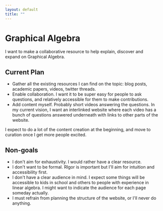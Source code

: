 ```yaml
---
layout: default
title: ""
---
```


# Graphical Algebra

I want to make a collaborative resource to help explain, discover and expand on Graphical Algebra.

## Current Plan

- Gather all the existing resources I can find on the topic: blog posts, academic papers, videos,
twitter threads.
- Enable collaboration. I want it to be super easy for people to ask questions, and
relatively accessible for them to make contributions.
- Add content myself. Probably short videos answering the questions. In my current vision, I want an
interlinked website where each video has a bunch of questions answered underneath with links to
other parts of the website.

I expect to do a lot of the content creation at the beginning, and move to curation once I get more
people excited.


## Non-goals

- I don't aim for exhaustivity. I would rather have a clear resource.
- I don't want to be formal. RIgor is important but I'll aim for intuition and accessibility first.
- I don't have a clear audience in mind. I expect some things will be accessible to kids in school
and others to people with experience in linear algebra. I might want to indicate the audience for
each page someday actually.
- I must refrain from planning the structure of the website, or I'll never do anything.
